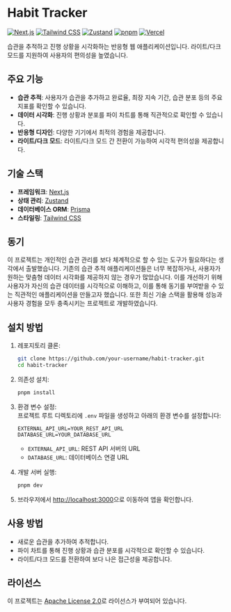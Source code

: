# Habit Tracker

[![Next.js](https://img.shields.io/badge/Next.js-15-000000?style=flat&logo=next.js)](https://nextjs.org/) [![Tailwind CSS](https://img.shields.io/badge/Tailwind-3.0-38B2AC?style=flat&logo=tailwind-css)](https://tailwindcss.com/) [![Zustand](https://img.shields.io/badge/Zustand-Latest-orange?style=flat)](https://github.com/pmndrs/zustand) [![pnpm](https://img.shields.io/badge/pnpm-7.10.0-blue?style=flat)](https://pnpm.io/) [![Vercel](https://img.shields.io/badge/Vercel-Deployed-green?style=flat)](https://vercel.com/)

습관을 추적하고 진행 상황을 시각화하는 반응형 웹 애플리케이션입니다. 라이트/다크 모드를 지원하여 사용자의 편의성을 높였습니다.

## 주요 기능

- **습관 추적**: 사용자가 습관을 추가하고 완료율, 최장 지속 기간, 습관 분포 등의 주요 지표를 확인할 수 있습니다.  
- **데이터 시각화**: 진행 상황과 분포를 파이 차트를 통해 직관적으로 확인할 수 있습니다.  
- **반응형 디자인**: 다양한 기기에서 최적의 경험을 제공합니다.  
- **라이트/다크 모드**: 라이트/다크 모드 간 전환이 가능하여 시각적 편의성을 제공합니다.  

## 기술 스택

- **프레임워크**: [Next.js](https://nextjs.org/)  
- **상태 관리**: [Zustand](https://zustand-demo.pmnd.rs/)  
- **데이터베이스 ORM**: [Prisma](https://www.prisma.io/)  
- **스타일링**: [Tailwind CSS](https://tailwindcss.com/)

## 동기

이 프로젝트는 개인적인 습관 관리를 보다 체계적으로 할 수 있는 도구가 필요하다는 생각에서 출발했습니다. 기존의 습관 추적 애플리케이션들은 너무 
복잡하거나, 사용자가 원하는 맞춤형 데이터 시각화를 제공하지 않는 경우가 많았습니다. 이를 개선하기 위해 사용자가 자신의 습관 데이터를 시각적으로 이해하고, 
이를 통해 동기를 부여받을 수 있는 직관적인 애플리케이션을 만들고자 했습니다. 또한 최신 기술 스택을 활용해 성능과 사용자 경험을 모두 충족시키는 프로젝트로 개발하였습니다.

## 설치 방법

1. 레포지토리 클론:
   ```bash
   git clone https://github.com/your-username/habit-tracker.git
   cd habit-tracker
   ```

2. 의존성 설치:
   ```bash
   pnpm install
   ```

3. 환경 변수 설정:  
   프로젝트 루트 디렉토리에 `.env` 파일을 생성하고 아래의 환경 변수를 설정합니다:  
   ```
   EXTERNAL_API_URL=YOUR_REST_API_URL
   DATABASE_URL=YOUR_DATABASE_URL
   ```

   - `EXTERNAL_API_URL`: REST API 서버의 URL  
   - `DATABASE_URL`: 데이터베이스 연결 URL  

4. 개발 서버 실행:
   ```bash
   pnpm dev
   ```

5. 브라우저에서 [http://localhost:3000](http://localhost:3000)으로 이동하여 앱을 확인합니다.

## 사용 방법

- 새로운 습관을 추가하여 추적합니다.  
- 파이 차트를 통해 진행 상황과 습관 분포를 시각적으로 확인할 수 있습니다.  
- 라이트/다크 모드를 전환하여 보다 나은 접근성을 제공합니다.  

## 라이선스

이 프로젝트는 [Apache License 2.0](LICENSE)로 라이선스가 부여되어 있습니다.
